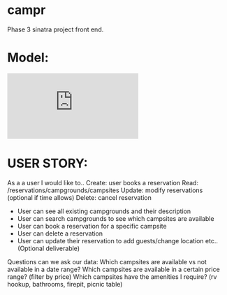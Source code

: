 # campr
Phase 3 sinatra project front end.

# Model:
![pdf](https://github.com/ahellam/phase-3-campr-frontend/blob/main/Doc%20-%20Apr%2018%202022%20-%202-40%20PM.pdf)

# USER STORY:
As a a user I would like to.. 
Create:   user books a reservation
Read:     /reservations/campgrounds/campsites 
Update:   modify reservations (optional if time allows)
Delete:   cancel reservation

- User can see all existing campgrounds and their description
- User can search campgrounds to see which campsites are available
- User can book a reservation for a specific campsite 
- User can delete a reservation 
- User can update their reservation to add guests/change location etc.. (Optional deliverable) 

Questions can we ask our data:
    Which campsites are available vs not available in a date range?
    Which campsites are available in a certain price range? (filter by price)
    Which campsites have the amenities I require? (rv hookup, bathrooms, firepit, picnic table)
